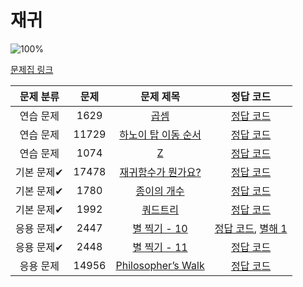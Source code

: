 # 재귀

![100%](https://progress-bar.dev/9/?scale=9&title=progress&width=500&color=babaca&suffix=/9)

[문제집 링크](https://www.acmicpc.net/workbook/view/7314)

| 문제 분류 | 문제 | 문제 제목 | 정답 코드 |
| :--: | :--: | :--: | :--: |
| 연습 문제 | 1629 | [곱셈](https://www.acmicpc.net/problem/1629) | [정답 코드](../0x0B/solutions/1629.cpp) |
| 연습 문제 | 11729 | [하노이 탑 이동 순서](https://www.acmicpc.net/problem/11729) | [정답 코드](../0x0B/solutions/11729.cpp) |
| 연습 문제 | 1074 | [Z](https://www.acmicpc.net/problem/1074) | [정답 코드](../0x0B/solutions/1074.cpp) |
| 기본 문제✔ | 17478 | [재귀함수가 뭔가요?](https://www.acmicpc.net/problem/17478) | [정답 코드](../0x0B/solutions/17478.cpp) |
| 기본 문제✔ | 1780 | [종이의 개수](https://www.acmicpc.net/problem/1780) | [정답 코드](../0x0B/solutions/1780.cpp) |
| 기본 문제✔ | 1992 | [쿼드트리](https://www.acmicpc.net/problem/1992) | [정답 코드](../0x0B/solutions/1992.cpp) |
| 응용 문제✔ | 2447 | [별 찍기 - 10](https://www.acmicpc.net/problem/2447) | [정답 코드](../0x0B/solutions/2447.cpp), [별해 1](../0x0B/solutions/2447_1.cpp) |
| 응용 문제✔ | 2448 | [별 찍기 - 11](https://www.acmicpc.net/problem/2448) | [정답 코드](../0x0B/solutions/2448.cpp) |
| 응용 문제 | 14956 | [Philosopher’s Walk](https://www.acmicpc.net/problem/14956) | [정답 코드](../0x0B/solutions/14956.cpp) |

